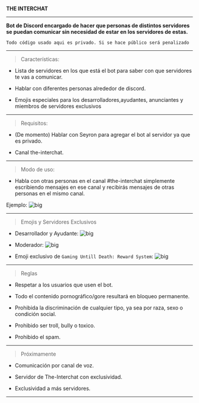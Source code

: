 **THE INTERCHAT**

* * * 

__Bot de Discord encargado de hacer que personas de distintos servidores se puedan comunicar sin necesidad de estar en los servidores de estas.__

```Todo código usado aqui es privado. Si se hace público será penalizado```

* * *

> Características:

+ Lista de servidores en los que está el bot para saber con que servidores te vas a comunicar.

+ Hablar con diferentes personas alrededor de discord.

+ Emojis especiales para los desarrolladores,ayudantes, anunciantes y miembros de servidores exclusivos

* * *

> Requisitos:

+ (De momento) Hablar con Seyron para agregar el bot al servidor ya que es privado.

+ Canal the-interchat.

* * *

> Modo de uso:

+ Habla con otras personas en el canal #the-interchat simplemente escribiendo mensajes en ese canal y recibirás mensajes de otras personas en el mismo canal.


Ejemplo: ![big](https://i.imgur.com/24D4YOq.png)

* * *

> Emojis y Servidores Exclusivos

+ Desarrollador y Ayudante: ![big](https://i.imgur.com/vY4tQFa.png)

+ Moderador: ![big](https://i.imgur.com/fvw9AQX.png)

+ Emoji exclusivo de `Gaming Untill Death: Reward System`: ![big](https://i.imgur.com/iDli1sV.png)

* * *

> Reglas

+ Respetar a los usuarios que usen el bot.

+ Todo el contenido pornográfico/gore resultará en bloqueo permanente.

+ Prohibida la discriminación de cualquier tipo, ya sea por raza, sexo o condición social.

+ Prohibido ser troll, bully o toxico.

+ Prohibido el spam.

* * *

> Próximamente

+ Comunicación por canal de voz.

+ Servidor de The-Interchat con exclusividad.

+ Exclusividad a más servidores.

* * *
